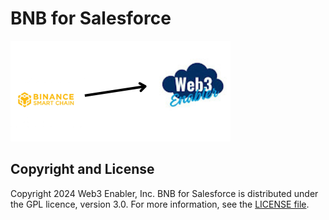 # BNB for Salesforce

![](documentation-and-images/bnb-for-salesforce-logo.png)


## Copyright and License

Copyright 2024 Web3 Enabler, Inc. BNB for Salesforce is distributed under the GPL licence, version 3.0. For more information, see the [LICENSE file](LICENSE).
